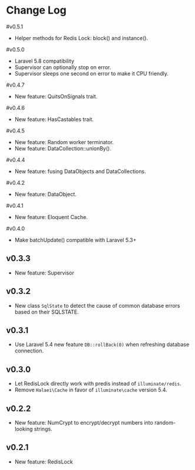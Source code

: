 # Change Log

#v0.5.1
- Helper methods for Redis Lock: block() and instance().

#v0.5.0
- Laravel 5.8 compatibility
- Supervisor can optionally stop on error.
- Supervisor sleeps one second on error to make it CPU friendly.

#v0.4.7
- New feature: QuitsOnSignals trait.

#v0.4.6
- New feature: HasCastables trait.

#v0.4.5

- New feature: Random worker terminator.
- New feature: DataCollection::unionBy().

#v0.4.4

- New feature: fusing DataObjects and DataCollections.

#v0.4.2

- New feature: DataObject.

#v0.4.1

- New feature: Eloquent Cache.

#v0.4.0

- Make batchUpdate() compatible with Laravel 5.3+

## v0.3.3

- New feature: Supervisor

## v0.3.2

- New class `SqlState` to detect the cause of common database errors based on their SQLSTATE.

## v0.3.1

- Use Laravel 5.4 new feature `DB::rollBack(0)` when refreshing database connection.

## v0.3.0

- Let RedisLock directly work with predis instead of `illuminate/redis`.
- Remove `Halaei\Cache` in favor of `illuminate\cache` version 5.4.

## v0.2.2

- New feature: NumCrypt to encrypt/decrypt numbers into random-looking strings.

## v0.2.1

- New feature: RedisLock
